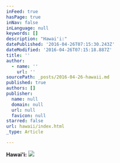 ```yaml
---
inFeed: true
hasPage: true
inNav: false
inLanguage: null
keywords: []
description: "Hawai'i:"
datePublished: '2016-04-26T07:15:30.243Z'
dateModified: '2016-04-26T07:15:18.887Z'
title: ''
author:
  - name: ''
    url: ''
sourcePath: _posts/2016-04-26-hawaii.md
published: true
authors: []
publisher:
  name: null
  domain: null
  url: null
  favicon: null
starred: false
url: hawaii/index.html
_type: Article

---
```

**Hawai'i:**
![](https://the-grid-user-content.s3-us-west-2.amazonaws.com/9a727d99-05a8-45f7-a79f-b7b3ea9bf8c4.jpg)